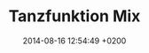 ---
layout: post
title: "Tanzfunktion Mix"
date: 2014-08-16 12:54:49 +0200
track_id: 163386022
track_url: http://soundcloud.com/michaelleiss/tanzfunktion-mix
---